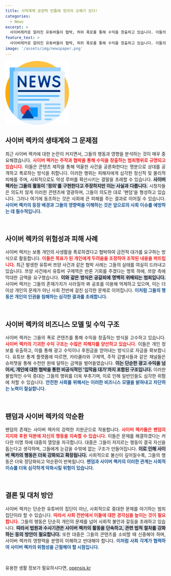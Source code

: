 ```yaml
---
title: 사적제재 공권력 빈틈에 정의의 오해가 있다!
categories:
  - News
excerpt: >
  사이버레커로 알려진 유튜버들이 협박, 허위 폭로를 통해 수익을 창출하고 있습니다. 이들의 폭로가 초래하는 피해와 사법 제도의 허술함이 만들어낸 집단적 악순환, 과연 이를 멈출 방법은 무엇일까요?
feature_text: >
  사이버레커로 알려진 유튜버들이 협박, 허위 폭로를 통해 수익을 창출하고 있습니다. 이들의 폭로가 초래하는 피해와 사법 제도의 허술함이 만들어낸 집단적 악순환, 과연 이를 멈출 방법은 무엇일까요?
image: '/assets/img/newspaper.png'
---
```


<p><img src="/assets/img/newspaper.png" alt="kimp 속보" /></p>

<h2 data-ke-size="size26">사이버 렉카의 생태계와 그 문제점</h2>

<p data-ke-size="size16" style="text-align: justify;">최근 사이버 렉카에 대한 논란이 커지면서, 그들의 행동과 영향을 분석하는 것이 매우 중요해졌습니다. <b><span style="color: #ee2323;">사이버 렉카는 주작과 협박을 통해 수익을 창출하는 범죄행위로 규명되고 있습니다.</span></b> 이들은 콘텐츠 제작을 통해 억울한 사건을 공론화한다는 명분으로 상대를 공격하고 폭로하는 방식을 취합니다. 이러한 행위는 피해자에게 심각한 정신적 및 물리적 피해를 주며, 사회적으로도 악성 루머를 확산시키는 결말을 초래할 수 있습니다. <b><span style="background-color: #21538527;">사이버 렉카는 그들의 활동이 '정의'를 구현한다고 주장하지만 이는 사실과 다릅니다.</span></b> 시청자들은 의도치 않게 이러한 콘텐츠에 열광하며, 그들이 의도한 대로 '팬덤'을 형성하고 있습니다. 그러나 여기에 동조하는 것은 사회에 큰 피해를 주는 결과로 이어질 수 있습니다. <b><span style="color: #1a5490;">사이버 렉카의 등장 배경과 그들의 영향력을 이해하는 것은 앞으로의 사회 이슈를 예방하는 데 필수적입니다.</span></b></p>

<p data-ke-size="size16">&nbsp;</p>

<h2 data-ke-size="size26">사이버 렉카의 위험성과 피해 사례</h2>

<p data-ke-size="size16" style="text-align: justify;">사이버 렉카는 보통 개인의 사생활을 폭로하겠다고 협박하여 금전적 대가를 요구하는 방식으로 활동합니다. <b><span style="color: #ee2323;">이들은 목표가 된 개인에게 두려움을 조장하여 조작된 내용을 퍼뜨립니다.</span></b> 최근 발생한 유튜버 쯔양 사건과 같은 협박 사례는 그들의 실태를 여실히 드러내고 있습니다. 쯔양 사건에서 유튜버 구제역은 반론 기회를 주겠다는 명목 하에, 쯔양 측에 막대한 금액을 요구했습니다. <b><span style="background-color: #21538527;">이와 같은 방식은 공갈죄에 명백히 위배되는 범죄입니다.</span></b> 사이버 렉카는 그들의 존재가치가 사라질까 봐 공포를 이용해 억제하고 있으며, 이는 더 이상 개인의 문제가 아닌 사회 전반에 걸친 심각한 문제로 이어집니다. <b><span style="color: #1a5490;">이처럼 그들의 행동은 개인의 인권을 침해하는 심각한 결과를 초래합니다.</span></b></p>

<p data-ke-size="size16">&nbsp;</p>

<h2 data-ke-size="size26">사이버 렉카의 비즈니스 모델 및 수익 구조</h2>

<p data-ke-size="size16" style="text-align: justify;">사이버 렉카는 그들의 폭로 콘텐츠를 통해 수익을 창출하는 방식을 고수하고 있습니다. <b><span style="color: #ee2323;">사이버 렉카의 기괴한 수익 구조는 수많은 피해자를 양산하고 있습니다.</span></b> 이들은 개인 정보를 유출하고, 이를 통해 광고 수익이나 후원금을 얻어내는 방식으로 자금을 확보합니다. 유튜브 통계 플랫폼에 따르면, 카라큘라와 구제역, 주작 감별사들과 같은 채널들은 슈퍼챗을 통해 수천만 원에 달하는 금액을 벌어들였습니다. <b><span style="background-color: #21538527;">이는 단순한 광고 수익을 넘어서, 개인에 대한 협박을 통한 비공식적인 '입막음 대가'까지 포함된 구조입니다.</span></b> 이러한 불법적인 수익 증대는 그들의 행위를 더욱 부추기며, 이로 인해 일반인들도 심각한 위험에 처할 수 있습니다. <b><span style="color: #1a5490;">안전한 사회를 위해서는 이러한 비즈니스 모델을 밝혀내고 차단하는 노력이 절실합니다.</span></b></p>

<p data-ke-size="size16">&nbsp;</p>

<h2 data-ke-size="size26">팬덤과 사이버 렉카의 악순환</h2>

<p data-ke-size="size16" style="text-align: justify;">팬덤의 존재는 사이버 렉카의 강력한 지원군으로 작용합니다. <b><span style="color: #ee2323;">사이버 렉카들은 팬덤의 지지와 후원 덕분에 자신의 행동을 지속할 수 있습니다.</span></b> 이들은 문제를 해결하겠다는 커다란 미명 하에 대중의 열망을 자극합니다. 대중은 그들이 저지르는 행동이 결국 자신을 돕는다고 생각하며, 그들에게 눈감을 수밖에 없는 구조가 만들어집니다. <b><span style="background-color: #21538527;">이로 인해 사이버 렉카의 행동은 더욱 강화되고 확장됩니다.</span></b> 사회적으로 불신이 깊어질수록, 그들의 행동은 더욱 정당화되고 악순환이 반복됩니다. <b><span style="color: #1a5490;">팬덤과 사이버 렉카의 이러한 관계는 사회적 이슈를 더욱 심각하게 악화시킬 위험이 있습니다.</span></b></p>

<p data-ke-size="size16">&nbsp;</p>

<h2 data-ke-size="size26">결론 및 대처 방안</h2>

<p data-ke-size="size16" style="text-align: justify;">사이버 렉카는 단순한 유튜버의 집단이 아닌, 사회적으로 중대한 문제를 야기하는 범죄 집단이라 할 수 있습니다. <b><span style="color: #ee2323;">따라서 사회 전반에서 이들에 대한 경각심을 높이는 것이 필요합니다.</span></b> 그들의 행동은 단순히 개인의 문제를 넘어 사회적 불안과 갈등을 초래하고 있습니다. <b><span style="background-color: #21538527;">따라서 법원과 수사기관은 사이버 렉카의 활동을 단속하고, 관련 법적 절차를 강화하는 등의 방안이 필요합니다.</span></b> 또한 대중은 그들의 콘텐츠를 소비할 때 신중해야 하며, 사이버 렉카의 영향력을 분명히 이해하고 반대해야 합니다. <b><span style="color: #1a5490;">이처럼 사회 각계가 협력하여 사이버 렉카의 위험성을 근절해야 할 시점입니다.</span></b></p>

<p data-ke-size="size16">&nbsp;</p>
유용한 생활 정보가 필요하시다면, <a href="https://opensis.kr" rel="dofollow">opensis.kr</a>



